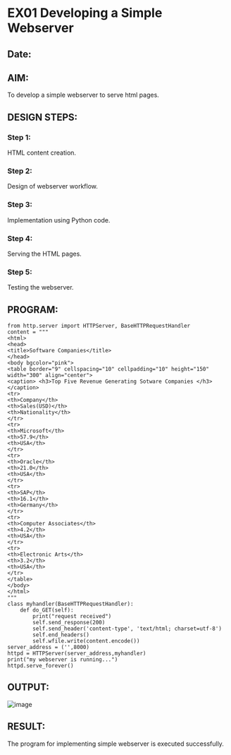 # EX01 Developing a Simple Webserver
## Date:

## AIM:
To develop a simple webserver to serve html pages.

## DESIGN STEPS:
### Step 1: 
HTML content creation.

### Step 2:
Design of webserver workflow.

### Step 3:
Implementation using Python code.

### Step 4:
Serving the HTML pages.

### Step 5:
Testing the webserver.

## PROGRAM:
```
from http.server import HTTPServer, BaseHTTPRequestHandler
content = """
<html>
<head>
<title>Software Companies</title>
</head>
<body bgcolor="pink">
<table border="9" cellspacing="10" cellpadding="10" height="150" width="300" align="center">
<caption> <h3>Top Five Revenue Generating Sotware Companies </h3></caption>
<tr>
<th>Company</th>
<th>Sales(USD)</th>
<th>Nationality</th>
</tr>
<tr>
<th>Microsoft</th>
<th>57.9</th>
<th>USA</th>
</tr>
<tr>
<th>Oracle</th>
<th>21.0</th>
<th>USA</th>
</tr>
<tr>
<th>SAP</th>
<th>16.1</th>
<th>Germany</th>
</tr>
<tr>
<th>Computer Associates</th>
<th>4.2</th>
<th>USA</th>
</tr>
<tr>
<th>Electronic Arts</th>
<th>3.2</th>
<th>USA</th>
</tr>
</table>
</body>
</html>
"""
class myhandler(BaseHTTPRequestHandler):
    def do_GET(self):
        print("request received")
        self.send_response(200)
        self.send_header('content-type', 'text/html; charset=utf-8')
        self.end_headers()
        self.wfile.write(content.encode())
server_address = ('',8000)
httpd = HTTPServer(server_address,myhandler)
print("my webserver is running...")
httpd.serve_forever()
```

## OUTPUT:
![image](https://github.com/Abishai95141/simplewebserver/assets/139335314/c00de4a4-a047-40e6-a652-1ee46b2855cc)


## RESULT:
The program for implementing simple webserver is executed successfully.
